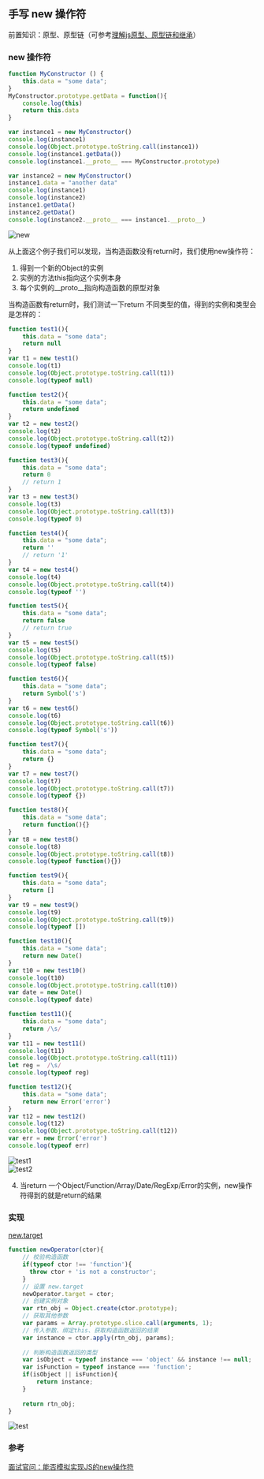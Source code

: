 ## 手写 new 操作符

前置知识：原型、原型链（可参考[理解js原型、原型链和继承](https://jiuto.github.io/jiuto_blog/guide/js/proto.html)）

### new 操作符

``` js
function MyConstructor () {
    this.data = "some data";
}
MyConstructor.prototype.getData = function(){
    console.log(this)
    return this.data
}

var instance1 = new MyConstructor()
console.log(instance1)
console.log(Object.prototype.toString.call(instance1))
console.log(instance1.getData())
console.log(instance1.__proto__ === MyConstructor.prototype)

var instance2 = new MyConstructor()
instance1.data = "another data"
console.log(instance1)
console.log(instance2)
instance1.getData()
instance2.getData()
console.log(instance2.__proto__ === instance1.__proto__)
```

<img :src="$withBase('/imgs/js/new/new.png')" alt="new">

从上面这个例子我们可以发现，当构造函数没有return时，我们使用new操作符：

1. 得到一个新的Object的实例
2. 实例的方法this指向这个实例本身
3. 每个实例的__proto__指向构造函数的原型对象

当构造函数有return时，我们测试一下return 不同类型的值，得到的实例和类型会是怎样的：

``` js
function test1(){
    this.data = "some data";
    return null
}
var t1 = new test1()
console.log(t1)
console.log(Object.prototype.toString.call(t1))
console.log(typeof null)

function test2(){
    this.data = "some data";
    return undefined
}
var t2 = new test2()
console.log(t2)
console.log(Object.prototype.toString.call(t2))
console.log(typeof undefined)

function test3(){
    this.data = "some data";
    return 0
    // return 1
}
var t3 = new test3()
console.log(t3)
console.log(Object.prototype.toString.call(t3))
console.log(typeof 0)

function test4(){
    this.data = "some data";
    return ''
    // return '1'
}
var t4 = new test4()
console.log(t4)
console.log(Object.prototype.toString.call(t4))
console.log(typeof '')

function test5(){
    this.data = "some data";
    return false
    // return true
}
var t5 = new test5()
console.log(t5)
console.log(Object.prototype.toString.call(t5))
console.log(typeof false)

function test6(){
    this.data = "some data";
    return Symbol('s')
}
var t6 = new test6()
console.log(t6)
console.log(Object.prototype.toString.call(t6))
console.log(typeof Symbol('s'))

function test7(){
    this.data = "some data";
    return {}
}
var t7 = new test7()
console.log(t7)
console.log(Object.prototype.toString.call(t7))
console.log(typeof {})

function test8(){
    this.data = "some data";
    return function(){}
}
var t8 = new test8()
console.log(t8)
console.log(Object.prototype.toString.call(t8))
console.log(typeof function(){})

function test9(){
    this.data = "some data";
    return []
}
var t9 = new test9()
console.log(t9)
console.log(Object.prototype.toString.call(t9))
console.log(typeof [])

function test10(){
    this.data = "some data";
    return new Date()
}
var t10 = new test10()
console.log(t10)
console.log(Object.prototype.toString.call(t10))
var date = new Date()
console.log(typeof date)

function test11(){
    this.data = "some data";
    return /\s/
}
var t11 = new test11()
console.log(t11)
console.log(Object.prototype.toString.call(t11))
let reg =  /\s/
console.log(typeof reg)

function test12(){
    this.data = "some data";
    return new Error('error')
}
var t12 = new test12()
console.log(t12)
console.log(Object.prototype.toString.call(t12))
var err = new Error('error')
console.log(typeof err)
```

<img :src="$withBase('/imgs/js/new/test1.png')" alt="test1">

<br>

<img :src="$withBase('/imgs/js/new/test2.png')" alt="test2">

4. 当return 一个Object/Function/Array/Date/RegExp/Error的实例，new操作符得到的就是return的结果

### 实现

[new.target](https://developer.mozilla.org/zh-CN/docs/Web/JavaScript/Reference/Operators/new.target)

``` js
function newOperator(ctor){
    // 校验构造函数
    if(typeof ctor !== 'function'){
      throw ctor + 'is not a constructor';
    }
    // 设置 new.target
    newOperator.target = ctor;
    // 创建实例对象
    var rtn_obj = Object.create(ctor.prototype);
    // 获取其他参数
    var params = Array.prototype.slice.call(arguments, 1);
    // 传入参数、绑定this、获取构造函数返回的结果
    var instance = ctor.apply(rtn_obj, params);
    
    // 判断构造函数返回的类型
    var isObject = typeof instance === 'object' && instance !== null;
    var isFunction = typeof instance === 'function';
    if(isObject || isFunction){
        return instance;
    }
    
    return rtn_obj;
}
```

<img :src="$withBase('/imgs/js/new/test.png')" alt="test">

### 参考

[面试官问：能否模拟实现JS的new操作符](https://juejin.cn/post/6844903704663949325)
